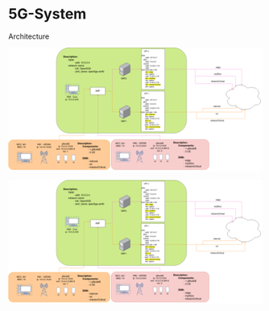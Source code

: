 # 5G-System

Architecture

![alt text](https://github.com/rodrigo740/5g-System/blob/main/Architecture.drawio.png?raw=true)

<img src="Architecture.drawio.png" title="Architecture.drawio.png" width=1000px></img>

